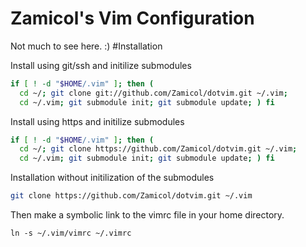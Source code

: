 Zamicol's Vim Configuration
============

Not much to see here. :)
#Installation



Install using git/ssh and initilize submodules
```sh
if [ ! -d "$HOME/.vim" ]; then ( 
  cd ~/; git clone git://github.com/Zamicol/dotvim.git ~/.vim; 
  cd ~/.vim; git submodule init; git submodule update; ) fi
```

Install using https and initilize submodules
```sh
if [ ! -d "$HOME/.vim" ]; then ( 
  cd ~/; git clone https://github.com/Zamicol/dotvim.git ~/.vim; 
  cd ~/.vim; git submodule init; git submodule update; ) fi
```



Installation without initilization of the submodules
```sh
git clone https://github.com/Zamicol/dotvim.git ~/.vim
```


Then make a symbolic link to the vimrc file in your home directory.  

````ln -s ~/.vim/vimrc ~/.vimrc````


